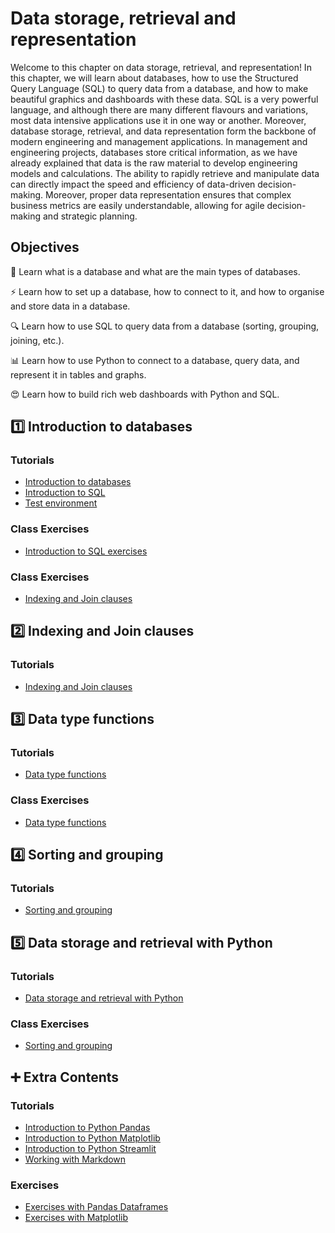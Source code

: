 # Data storage, retrieval and representation

Welcome to this chapter on data storage, retrieval, and representation! In this chapter, we will learn about databases, how to use the Structured Query Language (SQL) to query data from a database, and how to make beautiful graphics and dashboards with these data. 
SQL  is a very powerful language, and although there are many different flavours and variations, most data intensive applications use it in one way or another.
Moreover, database storage, retrieval, and data representation form the backbone of modern engineering and management applications. 
In management and engineering projects, databases store critical information, as we have already explained that data is the raw material to develop engineering models and calculations. 
The ability to rapidly retrieve and manipulate data can directly impact the speed and efficiency of data-driven decision-making. 
Moreover, proper data representation ensures that complex business metrics are easily understandable, allowing for agile decision-making and strategic planning. 

## Objectives

🚀 Learn what is a database and what are the main types of databases.

⚡ Learn how to set up a database, how to connect to it, and how to organise and store data in a database.

🔍 Learn how to use SQL to query data from a database (sorting, grouping, joining, etc.).

📊 Learn how to use Python to connect to a database, query data, and represent it in tables and graphs.

😍 Learn how to build rich web dashboards with Python and SQL.


## 1️⃣ Introduction to databases
### Tutorials
- [Introduction to databases](tutorials/Introduction%20to%20Databases.ipynb)
- [Introduction to SQL](tutorials/1.%20Introduction%20to%20SQL.ipynb)
- [Test environment](tutorials/0.%20Practice%20environment.ipynb)

### Class Exercises
- [Introduction to SQL exercises](class%20exercises/1.%20Introduction%20to%20SQL.ipynb)

### Class Exercises
- [Indexing and Join clauses](class%20exercises/2.%20Indexing%20and%20Join%20clauses.ipynb)

## 2️⃣ Indexing and Join clauses
### Tutorials
- [Indexing and Join clauses](tutorials/2.%20Indexing%20and%20Join%20clauses.ipynb)

## 3️⃣ Data type functions
### Tutorials
- [Data type functions](tutorials/3.%20Data%20Type%20Functions.ipynb)

### Class Exercises
- [Data type functions](class%20exercises/3.%20Functions.ipynb)

## 4️⃣ Sorting and grouping
### Tutorials
- [Sorting and grouping](tutorials/4.%20Sorting%20and%20grouping.ipynb)

## 5️⃣ Data storage and retrieval with Python
### Tutorials
- [Data storage and retrieval with Python](tutorials/5.%20Data%20storage%20and%20retrieval%20with%20Python.ipynb)


### Class Exercises
- [Sorting and grouping](class%20exercises/4.%20Sorting%20and%20grouping.ipynb)

## ➕ Extra Contents 
### Tutorials
- [Introduction to Python Pandas](../Data%20Manipulation/tutorials/Pandas%20tutorial.ipynb)
- [Introduction to Python Matplotlib](../Data%20Manipulation/tutorials/Matplotlib%20tutorial.ipynb)
- [Introduction to Python Streamlit](../Data%20Manipulation/tutorials/Streamlit%20tutorial.ipynb)
- [Working with Markdown](../Introduction/tutorials/Working%20with%20Markdown%20cells.ipynb)

### Exercises
- [Exercises with Pandas Dataframes](../Data%20Manipulation/exercises/Pandas%20Dataframes.ipynb)
- [Exercises with Matplotlib](../Data%20Manipulation/exercises/Matplotlib.ipynb)
